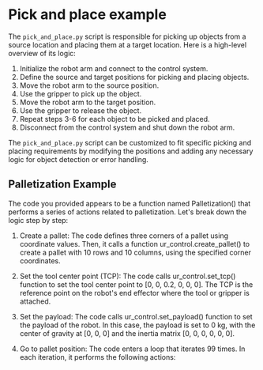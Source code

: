 # Pick and place example

The `pick_and_place.py` script is responsible for picking up objects from a source location and placing them at a target location. Here is a high-level overview of its logic:

1. Initialize the robot arm and connect to the control system.
2. Define the source and target positions for picking and placing objects.
3. Move the robot arm to the source position.
4. Use the gripper to pick up the object.
5. Move the robot arm to the target position.
6. Use the gripper to release the object.
7. Repeat steps 3-6 for each object to be picked and placed.
8. Disconnect from the control system and shut down the robot arm.

The `pick_and_place.py` script can be customized to fit specific picking and placing requirements by modifying the positions and adding any necessary logic for object detection or error handling.


## Palletization Example

The code you provided appears to be a function named Palletization() that performs a series of actions related to palletization. Let's break down the logic step by step:

1. Create a pallet: The code defines three corners of a pallet using coordinate values. Then, it calls a function ur_control.create_pallet() to create a pallet with 10 rows and 10 columns, using the specified corner coordinates.

2. Set the tool center point (TCP): The code calls ur_control.set_tcp() function to set the tool center point to [0, 0, 0.2, 0, 0, 0]. The TCP is the reference point on the robot's end effector where the tool or gripper is attached.

3. Set the payload: The code calls ur_control.set_payload() function to set the payload of the robot. In this case, the payload is set to 0 kg, with the center of gravity at [0, 0, 0] and the inertia matrix [0, 0, 0, 0, 0, 0].

4. Go to pallet position: The code enters a loop that iterates 99 times. In each iteration, it performs the following actions: